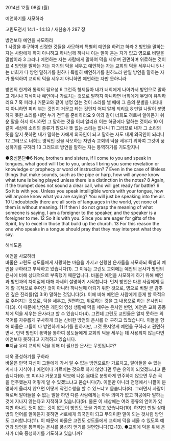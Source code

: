 2014년 12월 08일 (월)

예언하기를 사모하라



고린도전서 14:1 - 14:13 / 새찬송가 287 장


방언보다 예언을 사모하라  
1 사랑을 추구하며 신령한 것들을 사모하되 특별히 예언을 하려고 하라 2 방언을 말하는 자는 사람에게 하지 아니하고 하나님께 하나니 이는 알아 듣는 자가 없고 영으로 비밀을 말함이라 3 그러나 예언하는 자는 사람에게 말하여 덕을 세우며 권면하며 위로하는 것이요 4 방언을 말하는 자는 자기의 덕을 세우고 예언하는 자는 교회의 덕을 세우나니 5 나는 너희가 다 방언 말하기를 원하나 특별히 예언하기를 원하노라 만일 방언을 말하는 자가 통역하여 교회의 덕을 세우지 아니하면 예언하는 자만 못하니라 

방언의 한계와 통역의 필요성
6 그런즉 형제들아 내가 너희에게 나아가서 방언으로 말하고 계시나 지식이나 예언이나 가르치는 것으로 말하지 아니하면 너희에게 무엇이 유익하리요 7 혹 피리나 거문고와 같이 생명 없는 것이 소리를 낼 때에 그 음의 분별을 나타내지 아니하면 피리 부는 것인지 거문고 타는 것인지 어찌 알게 되리요 8 만일 나팔이 분명하지 못한 소리를 내면 누가 전투를 준비하리요 9 이와 같이 너희도 혀로써 알아듣기 쉬운 말을 하지 아니하면 그 말하는 것을 어찌 알리요 이는 허공에다 말하는 것이라 10 이같이 세상에 소리의 종류가 많으나 뜻 없는 소리는 없나니 11 그러므로 내가 그 소리의 뜻을 알지 못하면 내가 말하는 자에게 외국인이 되고 말하는 자도 내게 외국인이 되리니 12 그러므로 너희도 영적인 것을 사모하는 자인즉 교회의 덕을 세우기 위하여 그것이 풍성하기를 구하라 13 그러므로 방언을 말하는 자는 통역하기를 기도할지니  

●중심문단●6 Now, brothers and sisters, if I come to you and speak in tongues, what good will I be to you, unless I bring you some revelation or knowledge or prophecy or word of instruction? 7 Even in the case of lifeless things that make sounds, such as the pipe or harp, how will anyone know what tune is being played unless there is a distinction in the notes? 8 Again, if the trumpet does not sound a clear call, who will get ready for battle? 9 So it is with you. Unless you speak intelligible words with your tongue, how will anyone know what you are saying? You will just be speaking into the air. 10 Undoubtedly there are all sorts of languages in the world, yet none of them is without meaning. 11 If then I do not grasp the meaning of what someone is saying, I am a foreigner to the speaker, and the speaker is a foreigner to me. 12 So it is with you. Since you are eager for gifts of the Spirit, try to excel in those that build up the church. 13 For this reason the one who speaks in a tongue should pray that they may interpret what they say.

해석도움





예언을 사모하라  
바울은 고린도 성도들에게 사랑하는 마음을 가지고 신령한 은사들을 사모하되 특별히 예언을 구하라고 부탁하고 있습니다(1). 그 이유는 고린도 교회에는 예언의 은사가 방언의 은사에 비해 상대적으로 부족했기 때문입니다. 바울은 예언을 사모하게 하기 위해 예언과 방언과의 차이점에 대해 자세히 설명하기 시작합니다. 먼저 방언은 다른 사람에게 듣게 할 목적으로 주어진 것이 아니라 하나님께 아뢰기 위한 것으로, 영으로 비밀 곧 감추인 깊은 진리를(엡 3:9) 말하는 것입니다(2). 이에 비해 예언은 사람에게 듣게 할 목적으로 주어지는 것으로, 덕을 세우고, 권면하고, 위로하는 것을 그 내용으로 하는 은사입니다(3). 이 때문에 방언은 개인의 영성 생활에 덕을 세우는 은사인 반면, 예언은 교회 공동체에 덕을 세우는 은사라고 할 수 있습니다(4). 그런데 고린도 교인들은 알지 못하는 외국어를 자유롭게 구사하게 되는 신비한 방언의 은사를 더 구하고 있었습니다. 이들을 향해 바울은 그들이 다 방언하게 되기를 원하지만, 그것 못지않게 예언을 구하라고 권면하면서, 만약 방언이 통역을 통하여 성도들에게 교회의 덕을 세우는 데 사용되지 않는다면 예언보다 못하다고 지적하고 있습니다.       
●지금 우리 교회의 덕을 위해 더 필요한 은사는 무엇입니까?

더욱 풍성하기를 구하라  
바울은 만약 자신이 그들에게 가서 알 수 없는 방언으로만 가르치고, 알아들을 수 있는 계시나 지식이나 예언이나 가르치는 것으로 하지 않았다면 무슨 유익이 되었겠느냐고 묻습니다(6). 또 피리나 거문고를 악보에 나온 음대로 분명하게 연주하지 않으면 무슨 곡을 연주했는지 어떻게 알 수 있겠느냐고 묻습니다(7). 이뿐만 아니라 전쟁에서 나팔이 분명하게 울리지 않으면 어떻게 작전수행을 할 수 있느냐고 묻습니다(8). 그러면서 사람이 혀로써 알아들을 수 없는 말을 하면 다른 사람에게는 아무 의미가 없고 허공에다 말하는 것에 지나지 않는다고 지적하고 있습니다(9). 물론 이 세상에는 여러 종류의 언어가 있지만 하나도 뜻이 없는 것이 없듯이 방언도 뜻을 가지고 있습니다(10). 하지만 만일 상대방의 언어를 알아듣지 못하면 서로에게 외국인이 되고 무의미한 말이 되는 것처럼 방언도 그러합니다(11). 이 때문에 바울은 고린도 성도들에게 교회에 덕을 세울 수 있도록 예언과 방언을 통역하는 은사를 풍성히 얻기를 권면합니다(12-13).
●교회에 덕을 위해 은사가 더욱 풍성하기를 기도하고 있습니까?